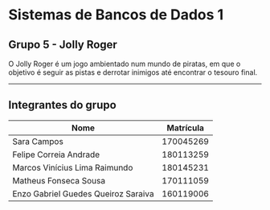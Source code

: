 # Sistemas de Bancos de Dados 1 

## Grupo 5 - Jolly Roger

O Jolly Roger é um jogo ambientado num mundo de piratas, em que o objetivo é seguir as pistas e derrotar inimigos até encontrar o tesouro final.

---
## Integrantes do grupo

| Nome | Matrícula |
| - | - |
| Sara Campos | 170045269 |
| Felipe Correia Andrade | 180113259 |
| Marcos Vinícius Lima Raimundo | 180145231 |
| Matheus Fonseca Sousa | 170111059 |
| Enzo Gabriel Guedes Queiroz Saraiva | 160119006 |
